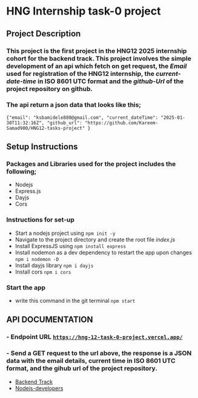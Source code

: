 # HNG Internship task-0 project

## Project Description

### This project is the first project in the HNG12 2025 internship cohort for the backend track. This project involves the simple development of an api which fetch on get request, the _Email_ used for registration of the HNG12 internship, the _current-date-time_ in ISO 8601 UTC format and the _github-Url_ of the project repository on github.

### The api return a json data that looks like this;

`{"email": "ksbamidele880@gmail.com", "current_dateTime": "2025-01-30T11:32:16Z", "github_url": "https://github.com/Kareem-Samad900/HNG12-tasks-project" }`

## Setup Instructions

### Packages and Libraries used for the project includes the following;

- Nodejs
- Express.js
- Dayjs
- Cors

### Instructions for set-up

- Start a nodejs project using `npm init -y`
- Navigate to the project directory and create the root file _index.js_
- Install ExpressJS using `npm install express`
- Install nodemon as a dev dependency to restart the app upon changes `npm i nodemon -D`
- Install dayjs library `npm i dayjs`
- Install cors `npm i cors`

### Start the app

- write this command in the git terminal `npm start`

## API DOCUMENTATION

### - Endpoint URL [`https://hng-12-task-0-project.vercel.app/`](https://hng-12-task-0-project.vercel.app/)

### - Send a GET request to the url above, the response is a JSON data with the email details, current time in ISO 8601 UTC format, and the gihub url of the project repository.

- [Backend Track](https://hng12.slack.com/archives/C088XGSSWVC)
- [Nodejs-developers](https://hng.tech/hire/nodejs-developers)
